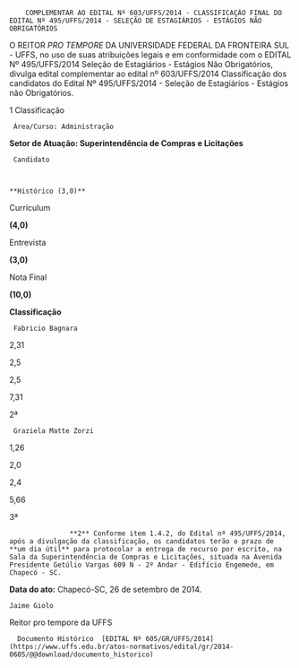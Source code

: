         COMPLEMENTAR AO EDITAL Nº 603/UFFS/2014 - CLASSIFICAÇÃO FINAL DO EDITAL Nº 495/UFFS/2014 - SELEÇÃO DE ESTAGIÁRIOS - ESTÁGIOS NÃO OBRIGATÓRIOS  

O REITOR *PRO TEMPORE* DA UNIVERSIDADE FEDERAL DA FRONTEIRA SUL - UFFS, no uso de suas atribuições legais e em conformidade com o EDITAL Nº 495/UFFS/2014 Seleção de Estagiários - Estágios Não Obrigatórios, divulga edital complementar ao edital nº 603/UFFS/2014 Classificação dos candidatos do Edital Nº 495/UFFS/2014 - Seleção de Estagiários - Estágios não Obrigatórios.

 1 Classificação

     Área/Curso: Administração

  

 **Setor de Atuação: Superintendência de Compras e Licitações**

     Candidato

  

    **Histórico (3,0)**

   Curriculum

  

 **(4,0)** 

   Entrevista

  

 **(3,0)** 

   Nota Final

  

 **(10,0)**

   **Classificação**

     Fabricio Bagnara

   2,31

   2,5

   2,5

   7,31

   2ª

     Graziela Matte Zorzi

   1,26

   2,0

   2,4

   5,66

   3ª

                   **2** Conforme item 1.4.2, do Edital nº 495/UFFS/2014, após a divulgação da classificação, os candidatos terão o prazo de **um dia útil** para protocolar a entrega de recurso por escrito, na Sala da Superintendência de Compras e Licitações, situada na Avenida Presidente Getúlio Vargas 609 N - 2º Andar - Edifício Engemede, em Chapecó - SC.

  

   **Data do ato:** Chapecó-SC, 26 de setembro de 2014.   
 

    Jaime Giolo   
 Reitor pro tempore da UFFS 

      Documento Histórico  [EDITAL Nº 605/GR/UFFS/2014](https://www.uffs.edu.br/atos-normativos/edital/gr/2014-0605/@@download/documento_historico)     
      
